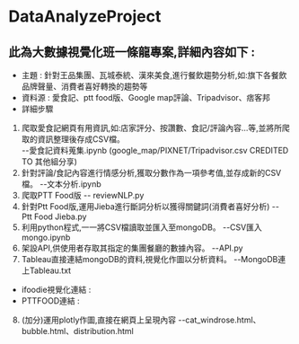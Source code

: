 # DataAnalyzeProject
## 此為大數據視覺化班一條龍專案,詳細內容如下 : 
- 主題 : 針對王品集團、瓦城泰統、漢來美食,進行餐飲趨勢分析,如:旗下各餐飲品牌聲量、消費者喜好轉換的趨勢等
- 資料源 : 愛食記、ptt food版、Google map評論、Tripadvisor、痞客邦
- 詳細步驟
1. 爬取愛食記網頁有用資訊,如:店家評分、按讚數、食記/評論內容...等,並將所爬取的資訊整理後存成CSV檔。       
   --愛食記資料蒐集.ipynb  (google_map/PIXNET/Tripadvisor.csv CREDITED TO 其他組分享)
2. 針對評論/食記內容進行情感分析,獲取分數作為一項參考值,並存成新的CSV檔。    --文本分析.ipynb
3. 爬取PTT Food版    -- reviewNLP.py
4. 針對Ptt Food版,運用Jieba進行斷詞分析以獲得關鍵詞(消費者喜好分析)       -- Ptt Food Jieba.py
5. 利用python程式,一一將CSV檔讀取並匯入至mongoDB。    --CSV匯入mongo.ipynb
6. 架設API,供使用者存取其指定的集團餐廳的數據內容。    --API.py
7. Tableau直接連結mongoDB的資料,視覺化作圖以分析資料。    --MongoDB連上Tableau.txt
  - ifoodie視覺化連結 : 
  - PTTFOOD連結 :
8. (加分)運用plotly作圖,直接在網頁上呈現內容    --cat_windrose.html、bubble.html、distribution.html
